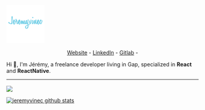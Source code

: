 ![logo](https://github.com/jeremyvinec/jeremyvinec/blob/master/public/images/jeremyvinec.png)

<p align="center">
  <a href="https://jeremyvinec.dev/" target="_blank">Website</a> -
  <a href="https://www.linkedin.com/in/jeremyvinec/" target="_blank">LinkedIn</a> -
  <a href="https://gitlab.com/jeremyvinec" target="_blank">Gitlab</a> -
</p>

Hi 👋, I'm Jérémy, a freelance developer living in Gap, specialized in **React** and **ReactNative**.

---

<a href="https://github.com/anuraghazra/github-readme-stats">
  <img align="center" src="https://github-readme-stats.vercel.app/api/pin/?username=jeremyvinec&repo=github-readme-stats" />
</a>

[![jeremyvinec github stats](https://github-readme-stats.vercel.app/api?username=jeremyvinec&show_icons=true&include_all_commits=true)](https://github.com/anuraghazra/github-readme-stats)

